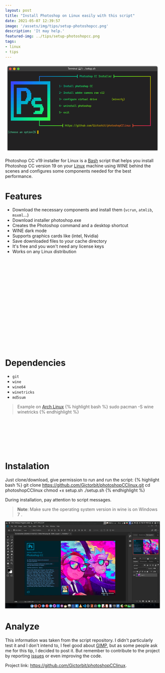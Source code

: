 ```yaml
---
layout: post
title: "Install Photoshop on Linux easily with this script"
date: 2021-05-07 12:39:57
image: '/assets/img/tips/setup-photoshopcc.png'
description: 'It may help.'
featured-img: ../tips/setup-photoshopcc.png
tags:
- linux
- tips
---
```


![Install Photoshop on Linux easily with this script](/assets/img/tips/setup-photoshopcc.png)

Photoshop CC v19 installer for Linux is a [Bash](https://en.terminalroot.com.br/meet-a-docker-written-with-shell-script/) script that helps you install Photoshop CC version 19 on your [Linux](https://en.terminalroot.com.br/the-6-best-network-scanners-for-linux/) machine using WINE behind the scenes and configures some components needed for the best performance.

# Features
+ Download the necessary components and install them (`vcrun`, `atmlib`, `msxml`…)
+ Download installer photoshop.exe
+ Creates the Photoshop command and a desktop shortcut
+ WINE dark mode
+ Supports graphics cards like (intel, Nvidia)
+ Save downloaded files to your cache directory
+ It's free and you won't need any license keys
+ Works on any Linux distribution

<!-- QUADRADO -->
<script async src="//pagead2.googlesyndication.com/pagead/js/adsbygoogle.js"></script>
<ins class="adsbygoogle"
style="display:inline-block;width:336px;height:280px"
data-ad-client="ca-pub-2838251107855362"
data-ad-slot="5351066970"></ins>
<script>
(adsbygoogle = window.adsbygoogle || []).push({});
</script>

# Dependencies
+ `git`
+ `wine`
+ `wine64`
+ `winetricks`
+ `md5sum`
> Example on [Arch Linux](https://en.terminalroot.com.br/customize-lightdm-on-arch-linux/)
{% highlight bash %}
sudo pacman -S wine winetricks
{% endhighlight %}

<!-- LISTA MIN -->
<script async src="//pagead2.googlesyndication.com/pagead/js/adsbygoogle.js"></script>
<ins class="adsbygoogle"
style="display:inline-block;width:730px;height:95px"
data-ad-client="ca-pub-2838251107855362"
data-ad-slot="5351066970"></ins>
<script>
(adsbygoogle = window.adsbygoogle || []).push({});
</script>

# Instalation
Just clone/download, give permission to run and run the script:
{% highlight bash %}
git clone https://github.com/Gictorbit/photoshopCClinux.git
cd photoshopCClinux
chmod +x setup.sh
./setup.sh
{% endhighlight %}

During installation, pay attention to script messages.

> **Note**: Make sure the operating system version in wine is on Windows 7 .

![Install Photoshop on Linux easily with this script](/assets/img/tips/photoshop-no-linux.jpg)

# Analyze
This information was taken from the script repository. I didn't particularly test it and I don't intend to, I feel good about [GIMP](https://www.gimp.org/), but as some people ask me for this tip, I decided to post it. But remember to contribute to the project by reporting [issues](https://github.com/Gictorbit/photoshopCClinux/issues) or even improving the code.

Project link: https://github.com/Gictorbit/photoshopCClinux.

<!-- RETANGULO LARGO 2 -->
<script async src="//pagead2.googlesyndication.com/pagead/js/adsbygoogle.js"></script>
<ins class="adsbygoogle"
style="display:block; text-align:center;"
data-ad-layout="in-article"
data-ad-format="fluid"
data-ad-client="ca-pub-2838251107855362"
data-ad-slot="8549252987"></ins>
<script>
(adsbygoogle = window.adsbygoogle || []).push({});
</script>




